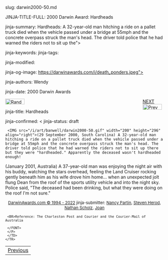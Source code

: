 slug: darwin2000-50.md
<!DOCTYPE HTML>
<HTML LANG="EN">
<HEAD>

JINJA-TITLE-FULL: 2000 Darwin Award: Hardheads

jinja-summary: Hardheads: A 32-year-old man hitching a ride on a pallet truck died when the vehicle passed under a bridge at 55mph and the concrete overpass struck the man's head. The driver told police that he had warned the riders not to sit up the">

jinja-keywords:
jinja-tags:

jinja-modified:

jinja-og-image: https://darwinawards.com/i/death_ponders.jpeg">

jinja-authors: Wendy

jinja-date: 2000 Darwin Awards

<p class="right_margin">
<span id="next_last" style="float:right; width:67px; padding-left:22px;">
<A href="darwin2000-51.html">
NEXT</a><br>
<A href="darwin2000-49.html">
<IMG src="/i/prev.gif" width="61" height="18" border="0" alt="Prev"></A>

<IMG src="/i/random.jpg" width="61" height="18" border="0" alt="Random"></A>


jinja-title: Hardheads


jinja-confirmed: <
jinja-status: draft

	 <IMG src="/i/art/banwell/darwin2000-50.gif" width="200" height="296" align="right">(29 September 2000, South Carolina) A 32-year-old man hitching a ride on a pallet truck died when the vehicle passed under a bridge at 55mph and the concrete overpass struck the man's head. The driver told police that he had warned the riders not to sit up there but they were "hardheaded." Apparently the deceased wasn't hardheaded enough!

(January 2001, Australia) A 37-year-old man was enjoying the night air with his buddy, watching the stars overhead, feeling the Land Cruiser rocking gently beneath him as his wife drove him home... when an unexpected jolt flung Dean from the roof of the sports utility vehicle and into the night sky. Police said, "The deceased had been drinking, but what they were doing on the roof I'm not sure."
	 <P align="center">
	 <FONT size="-1">
	 <A href="http://darwinawards.com/misc/copyright.html">
	 DarwinAwards.com &copy; 1994 - 2022</A>
	 jinja-submitter: <A href="mailto:REMOVE-npartin@oconee.k12.sc.us ">Nancy Partin</A>, <A href="mailto:REMOVE-steven@herod.net">Steven Herod</A>, <A href="mailto:REMOVE-nks@powerup.com.au">Nathan Scholz</A>, <A href="mailto:REMOVE-plethora_of_drivel@hotmail.com ">Joan</A>

	 <BR>Reference: The Charleston Post and Courier and the Courier-Mail of Australia

	 </FONT>
	 </P>
	 </TD>
	</TR>
</TABLE>

<!--#include virtual="/inc/votebar_viewvoteonly" -->

<TABLE width=100% border=0 background="/i/bgmain.jpg" cellspacing=5 cellpadding=10>
<TR>
<TD align=center>
<A href="darwin2000-49.html">Previous</A>


<!--#include file=nav_2000.html -->


